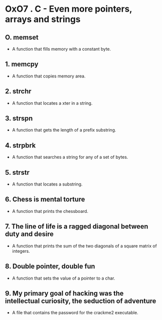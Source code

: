 # OxO7 . C - Even more pointers, arrays and strings
## O. memset
* A function that fills memory with a constant byte.
## 1. memcpy
* A function that copies memory area.
## 2. strchr
* A function that locates a xter in a string.
## 3. strspn
* A function that gets the length of a prefix substring.
## 4. strpbrk
* A function that searches a string for any of a set of bytes.
## 5. strstr
* A function that locates a substring.
## 6. Chess is mental torture
* A function that prints the chessboard.
## 7. The line of life is a ragged diagonal between duty and desire
* A function that prints the sum of the two diagonals of a square matrix of integers.
## 8. Double pointer, double fun
* A function that sets the value of a pointer to a char.
## 9. My primary goal of hacking was the intellectual curiosity, the seduction of adventure
* A file that contains the password for the crackme2 executable.
